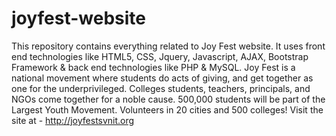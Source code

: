 # joyfest-website
This repository contains everything related to Joy Fest website. It uses front end technologies like HTML5, CSS, Jquery, Javascript, AJAX, Bootstrap Framework &amp; back end technologies like PHP &amp; MySQL. Joy Fest is a national movement where students do acts of giving, and get together as one for the underprivileged. Colleges students, teachers, principals, and NGOs come together for a noble cause. 500,000 students will be part of the Largest Youth Movement. Volunteers in 20 cities and 500 colleges!
Visit the site at - http://joyfestsvnit.org
